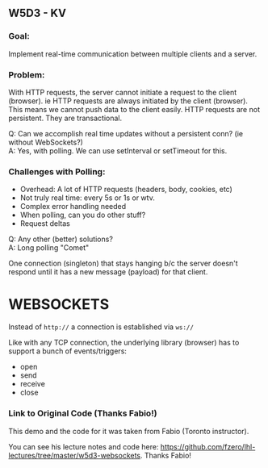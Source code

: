 ## W5D3 - KV

### Goal:
Implement real-time communication between multiple clients and a server.

### Problem:
With HTTP requests, the server cannot initiate a request to the client (browser). ie HTTP requests are always initiated by the client (browser). This means we cannot push data to the client easily. HTTP requests are not persistent. They are transactional.

Q: Can we accomplish real time updates without a persistent conn? (ie without WebSockets?)<br>
A: Yes, with polling. We can use setInterval or setTimeout for this.

### Challenges with Polling:
 - Overhead:  A lot of HTTP requests (headers, body, cookies, etc)
 - Not truly real time: every 5s or 1s or wtv.
 - Complex error handling needed
 - When polling, can you do other stuff?
 - Request deltas

Q: Any other (better) solutions?<br>
A: Long polling "Comet"

One connection (singleton) that stays hanging b/c the server doesn't respond until it has a new message (payload) for that client.

# WEBSOCKETS

Instead of `http://` a connection is established via `ws://`

Like with any TCP connection, the underlying library (browser) has to support a bunch of events/triggers:

- open
- send
- receive
- close

### Link to Original Code (Thanks Fabio!)

This demo and the code for it was taken from Fabio (Toronto instructor).

You can see his lecture notes and code here: <https://github.com/fzero/lhl-lectures/tree/master/w5d3-websockets>. Thanks Fabio!

